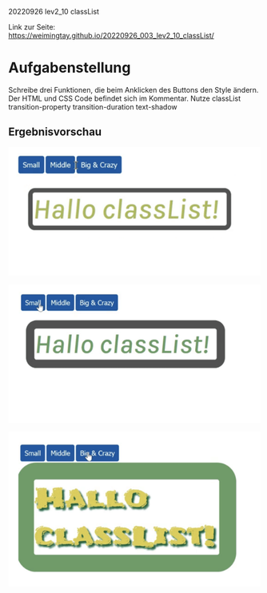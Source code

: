 20220926 lev2_10 classList

Link zur Seite: https://weimingtay.github.io/20220926_003_lev2_10_classList/

# Aufgabenstellung


Schreibe drei Funktionen, die beim Anklicken des Buttons den Style ändern.
Der HTML und CSS Code befindet sich im Kommentar.
Nutze
classList
transition-property
transition-duration
text-shadow

## Ergebnisvorschau

![](assets/img/Bildschirmfoto%202022-09-30%20um%2000.56.13.png)

![](assets/img/Bildschirmfoto%202022-09-30%20um%2000.56.20.png)

![](assets/img/Bildschirmfoto%202022-09-30%20um%2000.56.26.png)